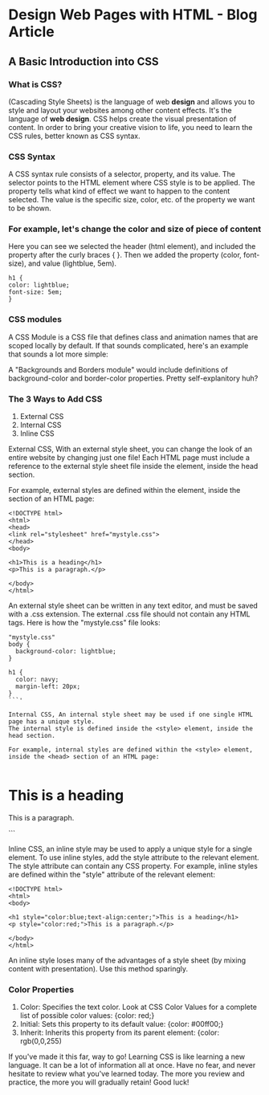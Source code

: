 # Design Web Pages with HTML - Blog Article

## A Basic Introduction into CSS

### What is CSS?

(Cascading Style Sheets) is the language of web **design** and allows you to style and layout your websites among other content effects. It's the language of **web design**. CSS helps create the visual presentation of content. In order to bring your creative vision to life, you need to learn the CSS rules, better known as CSS syntax. 

### CSS Syntax

A CSS syntax rule consists of a selector, property, and its value. The selector points to the HTML element where CSS style is to be applied. The property tells what kind of effect we want to happen to the content selected. The value is the specific size, color, etc. of the property we want to be shown.

### For example, let's change the color and size of piece of content

Here you can see we selected the header (html element), and included the property after the curly braces { }. Then we added the property (color, font-size), and value (lightblue, 5em).

```
h1 {
color: lightblue; 
font-size: 5em;
}
```

### CSS modules

A CSS Module is a CSS file that defines class and animation names that are scoped locally by default. If that sounds complicated, here's an example that sounds a lot more simple:

A "Backgrounds and Borders module" would include definitions of background-color and border-color properties. Pretty self-explanitory huh?


### The 3 Ways to Add CSS

1. External CSS
2. Internal CSS
3. Inline CSS

External CSS, With an external style sheet, you can change the look of an entire website by changing just one file!
Each HTML page must include a reference to the external style sheet file inside the <link> element, inside the head section.

For example, external styles are defined within the <link> element, inside the <head> section of an HTML page:

```
<!DOCTYPE html>
<html>
<head>
<link rel="stylesheet" href="mystyle.css">
</head>
<body>

<h1>This is a heading</h1>
<p>This is a paragraph.</p>

</body>
</html>
```

An external style sheet can be written in any text editor, and must be saved with a .css extension.
The external .css file should not contain any HTML tags.
Here is how the "mystyle.css" file looks:

```
"mystyle.css"
body {
  background-color: lightblue;
}

h1 {
  color: navy;
  margin-left: 20px;
}
```'

Internal CSS, An internal style sheet may be used if one single HTML page has a unique style.
The internal style is defined inside the <style> element, inside the head section.

For example, internal styles are defined within the <style> element, inside the <head> section of an HTML page:
    
```
<!DOCTYPE html>
<html>
<head>
<style>
body {
  background-color: linen;
}

h1 {
  color: maroon;
  margin-left: 40px;
} 
</style>
</head>
<body>

<h1>This is a heading</h1>
<p>This is a paragraph.</p>

</body>
</html>
```

Inline CSS, an inline style may be used to apply a unique style for a single element.
To use inline styles, add the style attribute to the relevant element. The style attribute can contain any CSS property.
For example, inline styles are defined within the "style" attribute of the relevant element:
    
```
<!DOCTYPE html>
<html>
<body>

<h1 style="color:blue;text-align:center;">This is a heading</h1>
<p style="color:red;">This is a paragraph.</p>

</body>
</html>
```

An inline style loses many of the advantages of a style sheet (by mixing content with presentation). Use this method sparingly.

### Color Properties

1. Color: Specifies the text color. Look at CSS Color Values for a complete list of possible color values: {color: red;}	
2. Initial:	Sets this property to its default value: {color: #00ff00;}
3. Inherit:	Inherits this property from its parent element: {color: rgb(0,0,255)

If you've made it this far, way to go! Learning CSS is like learning a new language. It can be a lot of information all at once. Have no fear, and never hesitate to review what you've learned today. The more you review and practice, the more you will gradually retain! Good luck!






